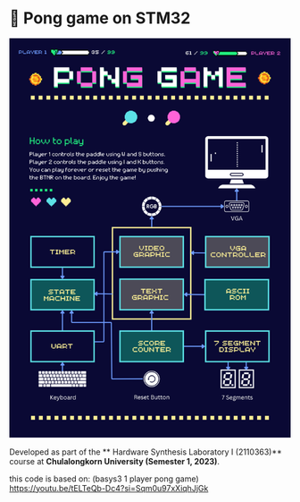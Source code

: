 # 🏓 Pong game on STM32

![Pong Game Poster](./pong_game_poster.png)

Developed as part of the ** Hardware Synthesis Laboratory I (2110363)** course at **Chulalongkorn University (Semester 1, 2023)**.


this code is based on: (basys3 1 player pong game) https://youtu.be/tELTeQb-Dc4?si=Sqm0u97xXiqhJjGk
